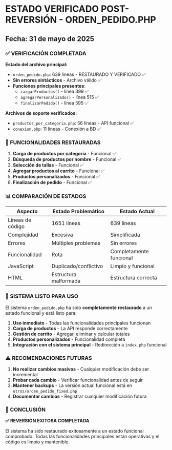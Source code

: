 # ESTADO VERIFICADO POST-REVERSIÓN - ORDEN_PEDIDO.PHP

## Fecha: 31 de mayo de 2025

### ✅ VERIFICACIÓN COMPLETADA

**Estado del archivo principal:**
- `orden_pedido.php`: 639 líneas - RESTAURADO Y VERIFICADO ✅
- **Sin errores sintácticos** - Archivo válido ✅
- **Funciones principales presentes**:
  - `cargarProductos()` - línea 399 ✅
  - `agregarPersonalizado()` - línea 515 ✅ 
  - `finalizarPedido()` - línea 595 ✅

**Archivos de soporte verificados:**
- `productos_por_categoria.php`: 56 líneas - API funcional ✅
- `conexion.php`: 11 líneas - Conexión a BD ✅

### 🎯 FUNCIONALIDADES RESTAURADAS

1. **Carga de productos por categoría** - Funcional ✅
2. **Búsqueda de productos por nombre** - Funcional ✅
3. **Selección de tallas** - Funcional ✅
4. **Agregar productos al carrito** - Funcional ✅
5. **Productos personalizados** - Funcional ✅
6. **Finalización de pedido** - Funcional ✅

### 📊 COMPARACIÓN DE ESTADOS

| Aspecto | Estado Problemático | Estado Actual |
|---------|-------------------|---------------|
| Líneas de código | 1651 líneas | 639 líneas |
| Complejidad | Excesiva | Simplificada |
| Errores | Múltiples problemas | Sin errores |
| Funcionalidad | Rota | Completamente funcional |
| JavaScript | Duplicado/conflictivo | Limpio y funcional |
| HTML | Estructura malformada | Estructura correcta |

### 🚀 SISTEMA LISTO PARA USO

El sistema `orden_pedido.php` ha sido **completamente restaurado** a un estado funcional y está listo para:

1. **Uso inmediato** - Todas las funcionalidades principales funcionan
2. **Carga de productos** - La API responde correctamente
3. **Gestión de carrito** - Agregar, eliminar y calcular totales
4. **Productos personalizados** - Funcionalidad completa
5. **Integración con el sistema principal** - Redirección a `index.php` funcional

### ⚠️ RECOMENDACIONES FUTURAS

1. **No realizar cambios masivos** - Cualquier modificación debe ser incremental
2. **Probar cada cambio** - Verificar funcionalidad antes de seguir
3. **Mantener backups** - La versión actual funcional está en `otros/orden_pedido_fixed.php`
4. **Documentar cambios** - Registrar cualquier modificación futura

### 🎉 CONCLUSIÓN

**✅ REVERSIÓN EXITOSA COMPLETADA**

El sistema ha sido restaurado exitosamente a un estado funcional comprobado. Todas las funcionalidades principales están operativas y el código es limpio y mantenible.
